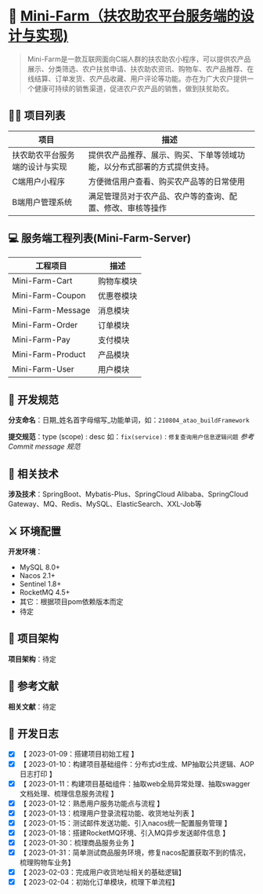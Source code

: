 🍃 [Mini-Farm（扶农助农平台服务端的设计与实现)](https://ukkhp7b2c4.feishu.cn/docx/R4xcdE0YhoUdz0xbDzicByhPnoh)
========================================
> Mini-Farm是一款互联网面向C端人群的扶农助农小程序，可以提供农产品展示、分类筛选、农户扶贫申请、扶农助农资讯、购物车、农产品推荐、在线结算、订单发货、农产品收藏、用户评论等功能。亦在为广大农户提供一个健康可持续的销售渠道，促进农户农产品的销售，做到扶贫助农。

## 🧑‍💻 项目列表

|    项目      | 描述                            | 
| ----------- | ------------------------------- 
| 扶农助农平台服务端的设计与实现  | 提供农产品推荐、展示、购买、下单等领域功能，以分布式部署的方式提供支持。    |
| C端用户小程序                | 方便微信用户查看、购买农产品等的日常使用        |
| B端用户管理系统              | 满足管理员对于农产品、农户等的查询、配置、修改、审核等操作   |

## 💻 服务端工程列表(Mini-Farm-Server)

| 工程项目      | 描述                            | 
| ----------- | ------------------------------- 
| Mini-Farm-Cart         | 购物车模块      |
| Mini-Farm-Coupon       | 优惠卷模块      |
| Mini-Farm-Message      | 消息模块        |
| Mini-Farm-Order        | 订单模块        |
| Mini-Farm-Pay          | 支付模块        |
| Mini-Farm-Product      | 产品模块        |
| Mini-Farm-User         | 用户模块        |

## 📐 开发规范

**分支命名**：日期_姓名首字母缩写_功能单词，如：`210804_atao_buildFramework`

**提交规范**：type (scope) : desc 如：`fix(service)：修复查询用户信息逻辑问题` *参考Commit message 规范*

## 🔀 相关技术

**涉及技术**：SpringBoot、Mybatis-Plus、SpringCloud Alibaba、SpringCloud Gateway、MQ、Redis、MySQL、ElasticSearch、XXL-Job等

## ⚔ 环境配置

**开发环境**：

- MySQL 8.0+
- Nacos 2.1+
- Sentinel 1.8+
- RocketMQ 4.5+
- 其它：根据项目pom依赖版本而定
- 待定

## 🕌 项目架构

**项目架构**：待定

## 📄 参考文献

**相关文献**：待定

## 📘 开发日志
- [x] 【 2023-01-09：搭建项目初始工程 】
- [x] 【 2023-01-10：构建项目基础组件：分布式id生成、MP抽取公共逻辑、AOP日志打印 】
- [x] 【 2023-01-11：构建项目基础组件：抽取web全局异常处理、抽取swagger文档处理、梳理信息服务流程 】
- [x] 【 2023-01-12：熟悉用户服务功能点与流程 】
- [x] 【 2023-01-13：梳理用户登录流程功能、收货地址列表 】
- [x] 【 2023-01-15：测试邮件发送功能、引入nacos统一配置服务管理 】
- [x] 【 2023-01-18：搭建RocketMQ环境、引入MQ异步发送邮件信息 】
- [x] 【 2023-01-30：梳理商品服务业务 】
- [x] 【 2023-01-31：简单测试商品服务环境，修复nacos配置获取不到的情况，梳理购物车业务】
- [x] 【 2023-02-03：完成用户收货地址相关的基础逻辑】
- [x] 【 2023-02-04：初始化订单模块，梳理下单流程】
